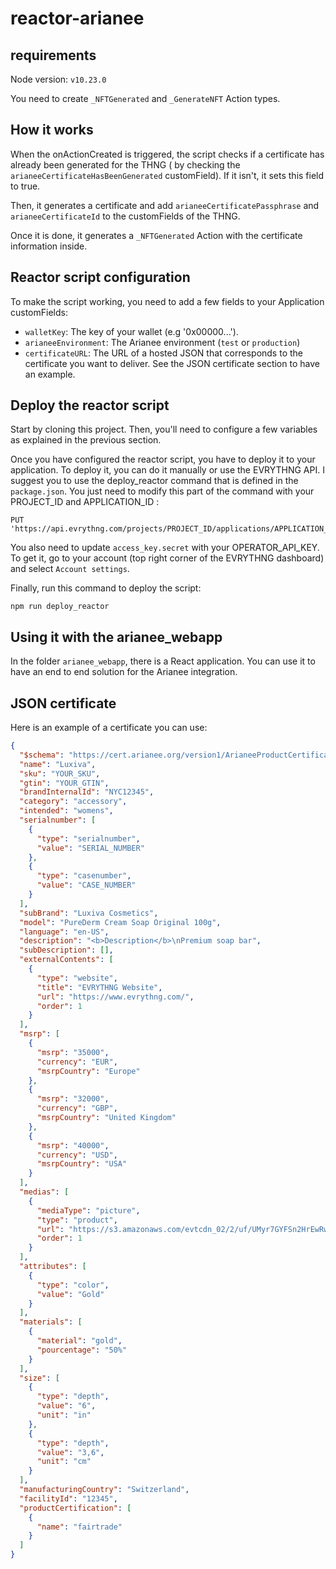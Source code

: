 # reactor-arianee

## requirements

Node version: `v10.23.0`

You need to create `_NFTGenerated` and `_GenerateNFT` Action types.

## How it works

When the onActionCreated is triggered, the script checks if a certificate has already been generated for the THNG (
by checking the `arianeeCertificateHasBeenGenerated` customField). 
If it isn't, it sets this field to true.

Then, it generates a certificate and add `arianeeCertificatePassphrase` and `arianeeCertificateId` to the customFields
of the THNG.

Once it is done, it generates a `_NFTGenerated` Action with the certificate information inside.

## Reactor script configuration

To make the script working, you need to add a few fields to your Application customFields:

- `walletKey`: The key of your wallet (e.g '0x00000...').
- `arianeeEnvironment`: The Arianee environment (`test` or `production`)
- `certificateURL`: The URL of a hosted JSON that corresponds to the certificate you want to deliver. See the JSON
certificate section to have an example.

## Deploy the reactor script

Start by cloning this project.
Then, you'll need to configure a few variables as explained in the previous section.

Once you have configured the reactor script, you have to deploy it to your application. To deploy it, you can do it 
manually or use the EVRYTHNG API. I suggest you to use the deploy_reactor command that is defined in the `package.json`. 
You just need to modify this part of the command with your PROJECT_ID and APPLICATION_ID : 
```
PUT 'https://api.evrythng.com/projects/PROJECT_ID/applications/APPLICATION_ID/reactor/script'
```

You also need to update `access_key.secret` with your OPERATOR_API_KEY. To get it, go to your account 
(top right corner of the EVRYTHNG dashboard) and select `Account settings`.

Finally, run this command to deploy the script: 
```
npm run deploy_reactor
```

## Using it with the arianee_webapp

In the folder `arianee_webapp`, there is a React application.
You can use it to have an end to end solution for the Arianee integration.

## JSON certificate

Here is an example of a certificate you can use:

```json
{
  "$schema": "https://cert.arianee.org/version1/ArianeeProductCertificate-i18n.json",
  "name": "Luxiva",
  "sku": "YOUR_SKU",
  "gtin": "YOUR_GTIN",
  "brandInternalId": "NYC12345",
  "category": "accessory",
  "intended": "womens",
  "serialnumber": [
    {
      "type": "serialnumber",
      "value": "SERIAL_NUMBER"
    },
    {
      "type": "casenumber",
      "value": "CASE_NUMBER"
    }
  ],
  "subBrand": "Luxiva Cosmetics",
  "model": "PureDerm Cream Soap Original 100g",
  "language": "en-US",
  "description": "<b>Description</b>\nPremium soap bar",
  "subDescription": [],
  "externalContents": [
    {
      "type": "website",
      "title": "EVRYTHNG Website",
      "url": "https://www.evrythng.com/",
      "order": 1
    }
  ],
  "msrp": [
    {
      "msrp": "35000",
      "currency": "EUR",
      "msrpCountry": "Europe"
    },
    {
      "msrp": "32000",
      "currency": "GBP",
      "msrpCountry": "United Kingdom"
    },
    {
      "msrp": "40000",
      "currency": "USD",
      "msrpCountry": "USA"
    }
  ],
  "medias": [
    {
      "mediaType": "picture",
      "type": "product",
      "url": "https://s3.amazonaws.com/evtcdn_02/2/uf/UMyr7GYFSn2HrEwRwmhm8Cdk/Pure%20derm%20cream%20soap.jpg",
      "order": 1
    }
  ],
  "attributes": [
    {
      "type": "color",
      "value": "Gold"
    }
  ],
  "materials": [
    {
      "material": "gold",
      "pourcentage": "50%"
    }
  ],
  "size": [
    {
      "type": "depth",
      "value": "6",
      "unit": "in"
    },
    {
      "type": "depth",
      "value": "3,6",
      "unit": "cm"
    }
  ],
  "manufacturingCountry": "Switzerland",
  "facilityId": "12345",
  "productCertification": [
    {
      "name": "fairtrade"
    }
  ]
}
```

